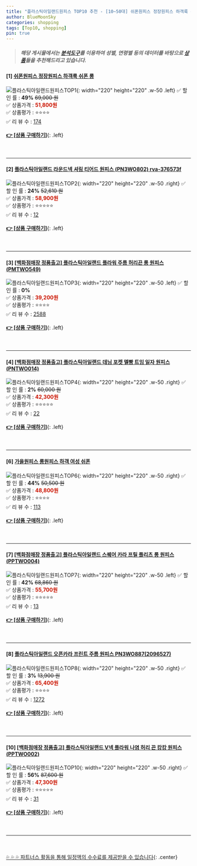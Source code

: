 ```yaml
---
title: "플라스틱아일랜드원피스 TOP10 추천 - [10~50대] 쉬폰원피스 정장원피스 하객룩 쉬폰 롱"
author: BlueMoonSky
categories: shopping
tags: [Top10, shopping]
pin: true
---
```


> ##### 해당 게시물에서는 [**분석도구**](https://itemscout.io/)를 이용하여 **성별**, **연령별** 등의 데이터를 바탕으로 [**상품**](https://link.coupang.com/a/baae76)들을 추천해드리고 있습니다.

#### [1] [쉬폰원피스 정장원피스 하객룩 쉬폰 롱](https://link.coupang.com/re/AFFSDP?lptag=AF5964186&subid=bluemoonsky6999&pageKey=7614662703&traceid=V0-153&itemId=20174954468&vendorItemId=87266935952)
![플라스틱아일랜드원피스TOP1](https://thumbnail9.coupangcdn.com/thumbnails/remote/230x230ex/image/vendor_inventory/d485/5e27927a351f0981171628297256e74e49455e61d126d51d8fe101469f8d.jpg){: width="220" height="220" .w-50 .left}
✅ 할 인 률 : **49%** ~~<del class="base-price"> 69,000  </del>원~~<br>
✅ 상품가격 : <span style="color:#cb1400"> **51,800원** </span><br>
✅ 상품평가 : ⭐⭐⭐⭐<br>
✅ 리 뷰 수 : [174](https://link.coupang.com/re/AFFSDP?lptag=AF5964186&subid=bluemoonsky6999&pageKey=7614662703&traceid=V0-153&itemId=20174954468&vendorItemId=87266935952)<br>
<br>
[**👉  [상품 구매하기]**](https://link.coupang.com/re/AFFSDP?lptag=AF5964186&subid=bluemoonsky6999&pageKey=7614662703&traceid=V0-153&itemId=20174954468&vendorItemId=87266935952){: .left}
<br>
<br>
<br>

***

#### [2] [플라스틱아일랜드 라운드넥 셔링 티어드 원피스 (PN3WO802) rva-376573f](https://link.coupang.com/re/AFFSDP?lptag=AF5964186&subid=bluemoonsky6999&pageKey=7231920215&traceid=V0-153&itemId=18353072884&vendorItemId=86174391334)
![플라스틱아일랜드원피스TOP2](https://thumbnail7.coupangcdn.com/thumbnails/remote/230x230ex/image/vendor_inventory/1279/21e32e5e0b54a97f950268387d8ac6f8de17626219f08013135845bcaa9e.jpg){: width="220" height="220" .w-50 .right}
✅ 할 인 률 : **24%** ~~<del class="base-price"> 52,610  </del>원~~<br>
✅ 상품가격 : <span style="color:#cb1400"> **58,900원** </span><br>
✅ 상품평가 : ⭐⭐⭐⭐⭐<br>
✅ 리 뷰 수 : [12](https://link.coupang.com/re/AFFSDP?lptag=AF5964186&subid=bluemoonsky6999&pageKey=7231920215&traceid=V0-153&itemId=18353072884&vendorItemId=86174391334)<br>
<br>
[**👉  [상품 구매하기]**](https://link.coupang.com/re/AFFSDP?lptag=AF5964186&subid=bluemoonsky6999&pageKey=7231920215&traceid=V0-153&itemId=18353072884&vendorItemId=86174391334){: .left}
<br>
<br>
<br>

***

#### [3] [[백화점매장 정품출고] 플라스틱아일랜드 플라워 주름 허리끈 롱 원피스 (PMTWO549)](https://link.coupang.com/re/AFFSDP?lptag=AF5964186&subid=bluemoonsky6999&pageKey=7548845437&traceid=V0-153&itemId=19861333030&vendorItemId=86962284874)
![플라스틱아일랜드원피스TOP3](https://thumbnail8.coupangcdn.com/thumbnails/remote/230x230ex/image/vendor_inventory/ddcb/7bcd4e8c8c47e2fa8f58fa991acca92e0211954c64f48e7db46de41616be.jpg){: width="220" height="220" .w-50 .left}
✅ 할 인 률 : **0%** <br>
✅ 상품가격 : <span style="color:#cb1400"> **39,200원** </span><br>
✅ 상품평가 : ⭐⭐⭐⭐<br>
✅ 리 뷰 수 : [2588](https://link.coupang.com/re/AFFSDP?lptag=AF5964186&subid=bluemoonsky6999&pageKey=7548845437&traceid=V0-153&itemId=19861333030&vendorItemId=86962284874)<br>
<br>
[**👉  [상품 구매하기]**](https://link.coupang.com/re/AFFSDP?lptag=AF5964186&subid=bluemoonsky6999&pageKey=7548845437&traceid=V0-153&itemId=19861333030&vendorItemId=86962284874){: .left}
<br>
<br>
<br>

***

#### [4] [[백화점매장 정품출고] 플라스틱아일랜드 데님 포켓 멜빵 트임 일자 원피스 (PNTWO014)](https://link.coupang.com/re/AFFSDP?lptag=AF5964186&subid=bluemoonsky6999&pageKey=7554084890&traceid=V0-153&itemId=19886518065&vendorItemId=86986884785)
![플라스틱아일랜드원피스TOP4](https://thumbnail7.coupangcdn.com/thumbnails/remote/230x230ex/image/vendor_inventory/7b2b/7ca8ae03826a9fa7203eae10ea4a75528d65971ee0c6f8bae3bc3f72ac5e.jpg){: width="220" height="220" .w-50 .right}
✅ 할 인 률 : **2%** ~~<del class="base-price"> 60,000  </del>원~~<br>
✅ 상품가격 : <span style="color:#cb1400"> **42,300원** </span><br>
✅ 상품평가 : ⭐⭐⭐⭐⭐<br>
✅ 리 뷰 수 : [22](https://link.coupang.com/re/AFFSDP?lptag=AF5964186&subid=bluemoonsky6999&pageKey=7554084890&traceid=V0-153&itemId=19886518065&vendorItemId=86986884785)<br>
<br>
[**👉  [상품 구매하기]**](https://link.coupang.com/re/AFFSDP?lptag=AF5964186&subid=bluemoonsky6999&pageKey=7554084890&traceid=V0-153&itemId=19886518065&vendorItemId=86986884785){: .left}
<br>
<br>
<br>

***

#### [6] [가을원피스 롱원피스 하객 여성 쉬폰](https://link.coupang.com/re/AFFSDP?lptag=AF5964186&subid=bluemoonsky6999&pageKey=7608827982&traceid=V0-153&itemId=20146407549&vendorItemId=87239603153)
![플라스틱아일랜드원피스TOP6](https://thumbnail9.coupangcdn.com/thumbnails/remote/230x230ex/image/vendor_inventory/417c/4163b081e9c5bfbb902ebcc79204786a5f6a19c3ba10ceb82538c0db3380.png){: width="220" height="220" .w-50 .right}
✅ 할 인 률 : **44%** ~~<del class="base-price"> 50,500  </del>원~~<br>
✅ 상품가격 : <span style="color:#cb1400"> **48,800원** </span><br>
✅ 상품평가 : ⭐⭐⭐⭐<br>
✅ 리 뷰 수 : [113](https://link.coupang.com/re/AFFSDP?lptag=AF5964186&subid=bluemoonsky6999&pageKey=7608827982&traceid=V0-153&itemId=20146407549&vendorItemId=87239603153)<br>
<br>
[**👉  [상품 구매하기]**](https://link.coupang.com/re/AFFSDP?lptag=AF5964186&subid=bluemoonsky6999&pageKey=7608827982&traceid=V0-153&itemId=20146407549&vendorItemId=87239603153){: .left}
<br>
<br>
<br>

***

#### [7] [[백화점매장 정품출고] 플라스틱아일랜드 스퀘어 카라 프릴 플리츠 롱 원피스 (PPTWO004)](https://link.coupang.com/re/AFFSDP?lptag=AF5964186&subid=bluemoonsky6999&pageKey=7529534741&traceid=V0-153&itemId=19766501650&vendorItemId=86869680825)
![플라스틱아일랜드원피스TOP7](https://thumbnail8.coupangcdn.com/thumbnails/remote/230x230ex/image/vendor_inventory/692c/432aea0454204abf58da20ef3d794ba4dea02f1b516d049a13586d65aee1.jpg){: width="220" height="220" .w-50 .left}
✅ 할 인 률 : **42%** ~~<del class="base-price"> 68,860  </del>원~~<br>
✅ 상품가격 : <span style="color:#cb1400"> **55,700원** </span><br>
✅ 상품평가 : ⭐⭐⭐⭐⭐<br>
✅ 리 뷰 수 : [13](https://link.coupang.com/re/AFFSDP?lptag=AF5964186&subid=bluemoonsky6999&pageKey=7529534741&traceid=V0-153&itemId=19766501650&vendorItemId=86869680825)<br>
<br>
[**👉  [상품 구매하기]**](https://link.coupang.com/re/AFFSDP?lptag=AF5964186&subid=bluemoonsky6999&pageKey=7529534741&traceid=V0-153&itemId=19766501650&vendorItemId=86869680825){: .left}
<br>
<br>
<br>

***

#### [8] [플라스틱아일랜드 오픈카라 프린트 주름 원피스 PN3WO887(2096527)](https://link.coupang.com/re/AFFSDP?lptag=AF5964186&subid=bluemoonsky6999&pageKey=7548249812&traceid=V0-153&itemId=19858785086&vendorItemId=87172188578)
![플라스틱아일랜드원피스TOP8](https://thumbnail9.coupangcdn.com/thumbnails/remote/230x230ex/image/vendor_inventory/35be/6b5f9c846e604868b1bb800016de4f9e44d86cfc93cfb2393e8ceb99ef5f.jpg){: width="220" height="220" .w-50 .right}
✅ 할 인 률 : **3%** ~~<del class="base-price"> 13,900  </del>원~~<br>
✅ 상품가격 : <span style="color:#cb1400"> **65,400원** </span><br>
✅ 상품평가 : ⭐⭐⭐⭐<br>
✅ 리 뷰 수 : [1272](https://link.coupang.com/re/AFFSDP?lptag=AF5964186&subid=bluemoonsky6999&pageKey=7548249812&traceid=V0-153&itemId=19858785086&vendorItemId=87172188578)<br>
<br>
[**👉  [상품 구매하기]**](https://link.coupang.com/re/AFFSDP?lptag=AF5964186&subid=bluemoonsky6999&pageKey=7548249812&traceid=V0-153&itemId=19858785086&vendorItemId=87172188578){: .left}
<br>
<br>
<br>

***

#### [10] [[백화점매장 정품출고] 플라스틱아일랜드 V넥 플라워 나염 허리 끈 캉캉 원피스 (PPTWO002)](https://link.coupang.com/re/AFFSDP?lptag=AF5964186&subid=bluemoonsky6999&pageKey=7556790557&traceid=V0-153&itemId=19899612078&vendorItemId=86999720714)
![플라스틱아일랜드원피스TOP10](https://thumbnail7.coupangcdn.com/thumbnails/remote/230x230ex/image/vendor_inventory/33e2/38db070c26b71a4cdfb68d866a771b626530580e9899f48b4fb068ee538e.jpg){: width="220" height="220" .w-50 .right}
✅ 할 인 률 : **56%** ~~<del class="base-price"> 87,600  </del>원~~<br>
✅ 상품가격 : <span style="color:#cb1400"> **47,300원** </span><br>
✅ 상품평가 : ⭐⭐⭐⭐⭐<br>
✅ 리 뷰 수 : [31](https://link.coupang.com/re/AFFSDP?lptag=AF5964186&subid=bluemoonsky6999&pageKey=7556790557&traceid=V0-153&itemId=19899612078&vendorItemId=86999720714)<br>
<br>
[**👉  [상품 구매하기]**](https://link.coupang.com/re/AFFSDP?lptag=AF5964186&subid=bluemoonsky6999&pageKey=7556790557&traceid=V0-153&itemId=19899612078&vendorItemId=86999720714){: .left}
<br>
<br>
<br>

***
<br><br>[💦 💦 💦 파트너스 활동을 통해 일정액의 수수료를 제공받을 수 있습니다](https://link.coupang.com/a/baae76){: .center}